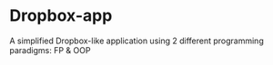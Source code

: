 # Dropbox-app
A simplified Dropbox-like application using 2 different programming paradigms: FP &amp; OOP
